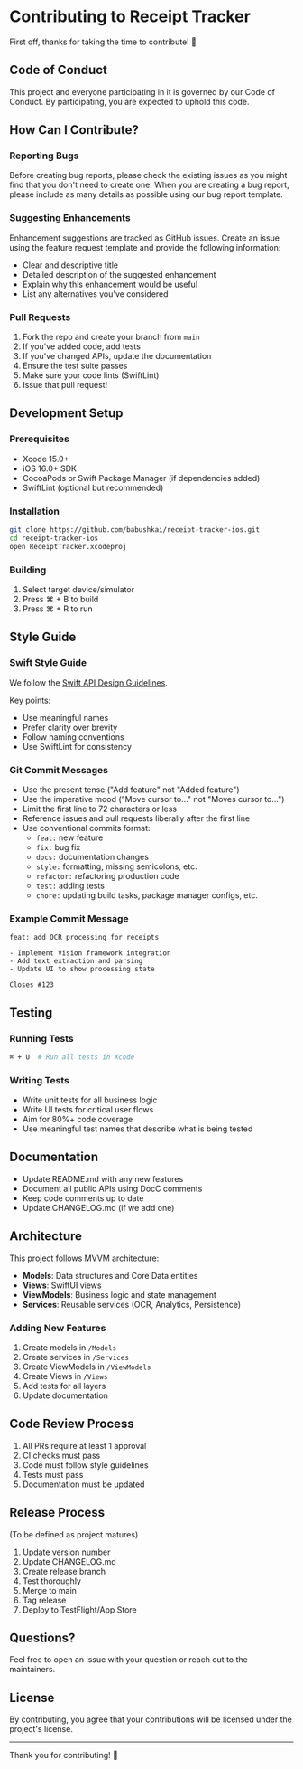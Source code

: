 # Contributing to Receipt Tracker

First off, thanks for taking the time to contribute! 🎉

## Code of Conduct

This project and everyone participating in it is governed by our Code of Conduct. By participating, you are expected to uphold this code.

## How Can I Contribute?

### Reporting Bugs

Before creating bug reports, please check the existing issues as you might find that you don't need to create one. When you are creating a bug report, please include as many details as possible using our bug report template.

### Suggesting Enhancements

Enhancement suggestions are tracked as GitHub issues. Create an issue using the feature request template and provide the following information:

- Clear and descriptive title
- Detailed description of the suggested enhancement
- Explain why this enhancement would be useful
- List any alternatives you've considered

### Pull Requests

1. Fork the repo and create your branch from `main`
2. If you've added code, add tests
3. If you've changed APIs, update the documentation
4. Ensure the test suite passes
5. Make sure your code lints (SwiftLint)
6. Issue that pull request!

## Development Setup

### Prerequisites

- Xcode 15.0+
- iOS 16.0+ SDK
- CocoaPods or Swift Package Manager (if dependencies added)
- SwiftLint (optional but recommended)

### Installation

```bash
git clone https://github.com/babushkai/receipt-tracker-ios.git
cd receipt-tracker-ios
open ReceiptTracker.xcodeproj
```

### Building

1. Select target device/simulator
2. Press ⌘ + B to build
3. Press ⌘ + R to run

## Style Guide

### Swift Style Guide

We follow the [Swift API Design Guidelines](https://swift.org/documentation/api-design-guidelines/).

Key points:
- Use meaningful names
- Prefer clarity over brevity
- Follow naming conventions
- Use SwiftLint for consistency

### Git Commit Messages

- Use the present tense ("Add feature" not "Added feature")
- Use the imperative mood ("Move cursor to..." not "Moves cursor to...")
- Limit the first line to 72 characters or less
- Reference issues and pull requests liberally after the first line
- Use conventional commits format:
  - `feat:` new feature
  - `fix:` bug fix
  - `docs:` documentation changes
  - `style:` formatting, missing semicolons, etc.
  - `refactor:` refactoring production code
  - `test:` adding tests
  - `chore:` updating build tasks, package manager configs, etc.

### Example Commit Message

```
feat: add OCR processing for receipts

- Implement Vision framework integration
- Add text extraction and parsing
- Update UI to show processing state

Closes #123
```

## Testing

### Running Tests

```bash
⌘ + U  # Run all tests in Xcode
```

### Writing Tests

- Write unit tests for all business logic
- Write UI tests for critical user flows
- Aim for 80%+ code coverage
- Use meaningful test names that describe what is being tested

## Documentation

- Update README.md with any new features
- Document all public APIs using DocC comments
- Keep code comments up to date
- Update CHANGELOG.md (if we add one)

## Architecture

This project follows MVVM architecture:

- **Models**: Data structures and Core Data entities
- **Views**: SwiftUI views
- **ViewModels**: Business logic and state management
- **Services**: Reusable services (OCR, Analytics, Persistence)

### Adding New Features

1. Create models in `/Models`
2. Create services in `/Services`
3. Create ViewModels in `/ViewModels`
4. Create Views in `/Views`
5. Add tests for all layers
6. Update documentation

## Code Review Process

1. All PRs require at least 1 approval
2. CI checks must pass
3. Code must follow style guidelines
4. Tests must pass
5. Documentation must be updated

## Release Process

(To be defined as project matures)

1. Update version number
2. Update CHANGELOG.md
3. Create release branch
4. Test thoroughly
5. Merge to main
6. Tag release
7. Deploy to TestFlight/App Store

## Questions?

Feel free to open an issue with your question or reach out to the maintainers.

## License

By contributing, you agree that your contributions will be licensed under the project's license.

---

Thank you for contributing! 🙏


